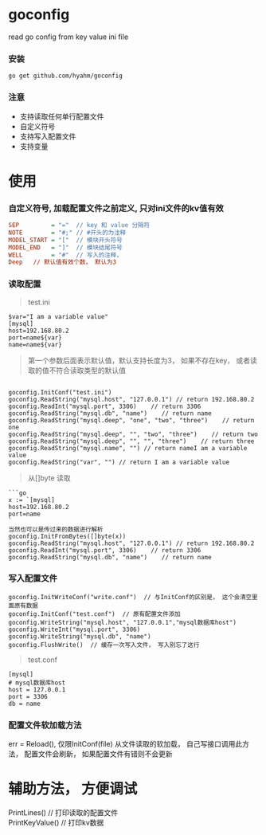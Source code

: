 # goconfig
read go config from key value ini file

### 安装
```
go get github.com/hyahm/goconfig
```
### 注意
- 支持读取任何单行配置文件
- 自定义符号
- 支持写入配置文件
- 支持变量

# 使用

### 自定义符号, 加载配置文件之前定义, 只对ini文件的kv值有效
```ini
SEP         = "="  // key 和 value 分隔符
NOTE        = "#;" // #开头的为注释
MODEL_START = "["  // 模块开头符号
MODEL_END   = "]"  // 模块结尾符号
WELL        = "#"  // 写入的注释， 
Deep   // 默认值有效个数， 默认为3
```


### 读取配置
> test.ini
```vim
$var="I am a variable value"
[mysql]
host=192.168.80.2
port=name${var}
name=name${var}
```

> 第一个参数后面表示默认值，默认支持长度为3， 如果不存在key， 或者读取的值不符合读取类型的默认值
```

goconfig.InitConf("test.ini")
goconfig.ReadString("mysql.host", "127.0.0.1") // return 192.168.80.2
goconfig.ReadInt("mysql.port", 3306)    // return 3306
goconfig.ReadString("mysql.db", "name")    // return name
goconfig.ReadString("mysql.deep", "one", "two", "three")    // return one
goconfig.ReadString("mysql.deep", "", "two", "three")    // return two
goconfig.ReadString("mysql.deep", "", "", "three")    // return three
goconfig.ReadString("mysql.name", "") // return nameI am a variable value
goconfig.ReadString("var", "") // return I am a variable value
```


> 从[]byte 读取
```vim
```go
x := `[mysql]
host=192.168.80.2
port=name
`
当然也可以是传过来的数据进行解析
goconfig.InitFromBytes([]byte(x))
goconfig.ReadString("mysql.host", "127.0.0.1") // return 192.168.80.2
goconfig.ReadInt("mysql.port", 3306)    // return 3306
goconfig.ReadString("mysql.db", "name")    // return name
```
### 写入配置文件
```
goconfig.InitWriteConf("write.conf")  // 与InitConf的区别是， 这个会清空里面原有数据
goconfig.InitConf("test.conf")  // 原有配置文件添加
goconfig.WriteString("mysql.host", "127.0.0.1","mysql数据库host") 
goconfig.WriteInt("mysql.port", 3306)   
goconfig.WriteString("mysql.db", "name")   
goconfig.FlushWrite()  // 缓存一次写入文件， 写入别忘了这行
```
> test.conf
```
[mysql]
# mysql数据库host
host = 127.0.0.1
port = 3306
db = name
```

### 配置文件软加载方法
err = Reload(),  仅限InitConf(file)  从文件读取的软加载， 自己写接口调用此方法， 配置文件会刷新， 如果配置文件有错则不会更新


# 辅助方法， 方便调试
PrintLines() // 打印读取的配置文件  
PrintKeyValue()  // 打印kv数据  

